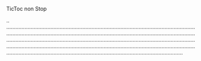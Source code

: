 TicToc non Stop

..
....................................................................................................................................................................................................................................................................................................................................................................................................................................................................................................................................................................................................................................